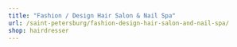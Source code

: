 ```yaml
---
title: "Fashion / Design Hair Salon & Nail Spa"
url: /saint-petersburg/fashion-design-hair-salon-and-nail-spa/
shop: hairdresser
---
```

